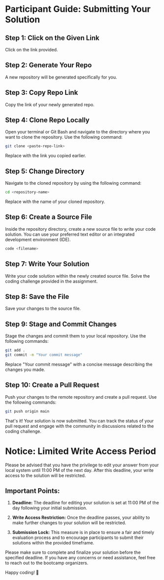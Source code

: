 # Participant Guide: Submitting Your Solution

## Step 1: Click on the Given Link

Click on the link provided.

## Step 2: Generate Your Repo

A new repository will be generated specifically for you.

## Step 3: Copy Repo Link

Copy the link of your newly generated repo.

## Step 4: Clone Repo Locally

Open your terminal or Git Bash and navigate to the directory where you want to clone the repository. Use the following command:

```bash
git clone <paste-repo-link>
```
Replace <paste-repo-link> with the link you copied earlier.

## Step 5: Change Directory
Navigate to the cloned repository by using the following command:

```bash
cd <repository-name>
```
Replace <repository-name> with the name of your cloned repository.

## Step 6: Create a Source File
Inside the repository directory, create a new source file to write your code solution. You can use your preferred text editor or an integrated development environment (IDE).

```bash
code <filename>
```

## Step 7: Write Your Solution
Write your code solution within the newly created source file. Solve the coding challenge provided in the assignment.

## Step 8: Save the File
Save your changes to the source file.

## Step 9: Stage and Commit Changes
Stage the changes and commit them to your local repository. Use the following commands:

```bash
git add .
git commit -m "Your commit message"
```
Replace "Your commit message" with a concise message describing the changes you made.

## Step 10: Create a Pull Request
Push your changes to the remote repository and create a pull request. Use the following commands:

```bash
git push origin main
```
That's it! Your solution is now submitted. You can track the status of your pull request and engage with the community in discussions related to the coding challenge.

# Notice: Limited Write Access Period

Please be advised that you have the privilege to edit your answer from your local system until 11:00 PM of the next day. After this deadline, your write access to the solution will be restricted. 

## Important Points:

1. **Deadline:** The deadline for editing your solution is set at 11:00 PM of the day following your initial submission.

2. **Write Access Restriction:** Once the deadline passes, your ability to make further changes to your solution will be restricted.

3. **Submission Lock:** This measure is in place to ensure a fair and timely evaluation process and to encourage participants to submit their solutions within the provided timeframe.

Please make sure to complete and finalize your solution before the specified deadline. If you have any concerns or need assistance, feel free to reach out to the bootcamp organizers.

Happy coding! 🚀

